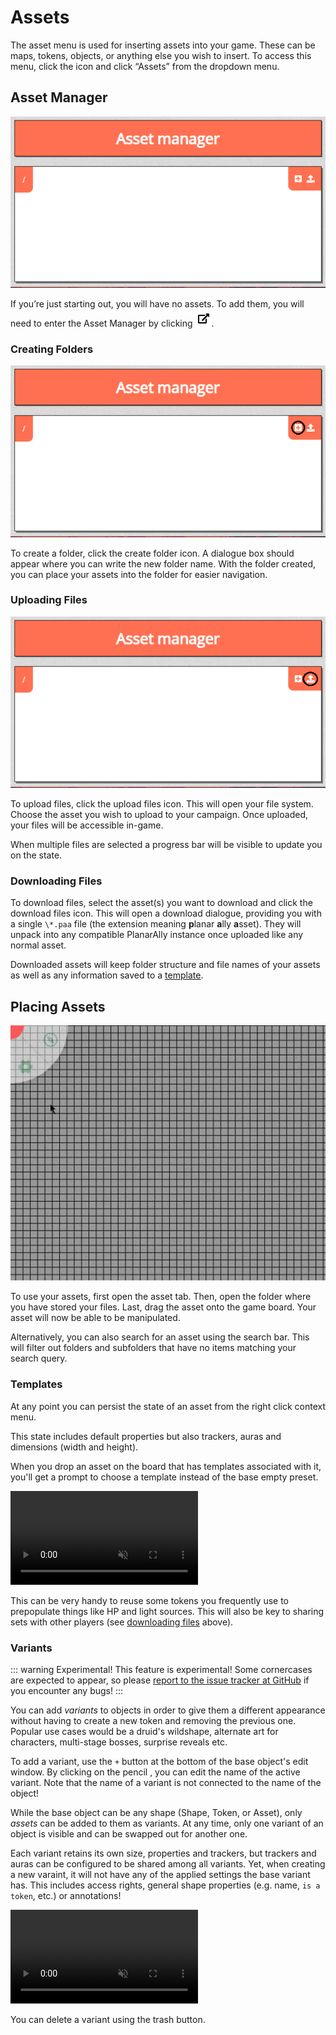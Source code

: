 # Assets

The asset menu is used for inserting assets into your game.
These can be maps, tokens, objects, or anything else you wish to insert.
To access this menu, click the <font-awesome :icon="['fas', 'cog']"/> icon and click “Assets” from the dropdown menu.

## Asset Manager

![](./assets/asset-manager.png)

If you’re just starting out, you will have no assets.
To add them, you will need to enter the Asset Manager by clicking ![](./assets/assets-link.png).

### Creating Folders

![](./assets/asset-manager-create-folder.png)

To create a folder, click the create folder icon.
A dialogue box should appear where you can write the new folder name.
With the folder created, you can place your assets into the folder for easier navigation.

### Uploading Files

![](./assets/asset-manager-upload-files.png)

To upload files, click the upload files icon.
This will open your file system.
Choose the asset you wish to upload to your campaign.
Once uploaded, your files will be accessible in-game.

When multiple files are selected a progress bar will be visible to update you on the state.

### Downloading Files

To download files, select the asset(s) you want to download and click the download files icon.
This will open a download dialogue, providing you with a single `\*.paa` file (the extension meaning **p**lanar **a**lly **a**sset).
They will unpack into any compatible PlanarAlly instance once uploaded like any normal asset.

Downloaded assets will keep folder structure and file names of your assets as well as any information saved to a [template](#templates).

## Placing Assets

![](./assets/asset-example.gif)

To use your assets, first open the asset tab.
Then, open the folder where you have stored your files.
Last, drag the asset onto the game board.
Your asset will now be able to be manipulated.

Alternatively, you can also search for an asset using the search bar.
This will filter out folders and subfolders that have no items matching your search query.

### Templates

At any point you can persist the state of an asset from the right click context menu.

This state includes default properties but also trackers, auras and dimensions (width and height).

When you drop an asset on the board that has templates associated with it, you'll get a prompt to choose a template instead of the base empty preset.

<video autoplay loop muted style="max-width: 680px;">
   <source src="/assets/0.23.0/templates.webm" type="video/webm">
   <source src="/assets/0.23.0/templates.mp4" type="video/mp4">
</video>

This can be very handy to reuse some tokens you frequently use to prepopulate things like HP and light sources.
This will also be key to sharing sets with other players (see [downloading files](#downloading-files) above).

### Variants

::: warning Experimental!
This feature is experimental! Some cornercases are expected to appear, so please [report to the issue tracker at GitHub](https://github.com/Kruptein/PlanarAlly/issues) if you encounter any bugs!
:::

You can add *variants* to objects in order to give them a different appearance without having to create a new token and removing the previous one.
Popular use cases would be a druid's wildshape, alternate art for characters, multi-stage bosses, surprise reveals etc.

To add a variant, use the `+` button at the bottom of the base object's edit window.
By clicking on the pencil <font-awesome icon="pencil-alt"/>, you can edit the name of the active variant.
Note that the name of a variant is not connected to the name of the object!

While the base object can be any shape (Shape, Token, or Asset), only *assets* can be added to them as variants.
At any time, only one variant of an object is visible and can be swapped out for another one.

Each variant retains its own size, properties and trackers, but trackers and auras can be configured to be shared among all variants.
Yet, when creating a new varaint, it will not have any of the applied settings the base variant has.
This includes access rights, general shape properties (e.g. name, `is a token`, etc.) or annotations!

<video autoplay loop muted style="max-width: 680px;">
   <source src="/assets/0.24.0/variants.webm" type="video/webm">
   <source src="/assets/0.24.0/variants.mp4" type="video/mp4">
</video>

You can delete a variant using the trash <font-awesome :icon="['fas', 'trash-alt']"/> button.

